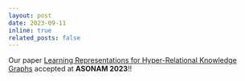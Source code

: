 ```yaml
---
layout: post
date: 2023-09-11
inline: true
related_posts: false
---
```


Our paper  [Learning Representations for Hyper-Relational Knowledge Graphs](https://arxiv.org/pdf/2208.14322.pdf) accepted at **ASONAM 2023**!!
